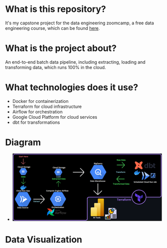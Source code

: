 # What is this repository?
It's my capstone project for the data engineering zoomcamp, a free data engineering course, which can be found [here](https://github.com/DataTalksClub/data-engineering-zoomcamp).
# What is the project about?
An end-to-end batch data pipeline, including extracting, loading and transforming data, which runs 100% in the cloud.
# What technologies does it use?
- Docker for containerization
- Terraform for cloud infrastructure
- Airflow for orchestration
- Google Cloud Platform for cloud services
- dbt for transformations

# Diagram
- ![Diagram](https://github.com/iur-y/DEZoomcamp-Project/blob/main/images/diagram.png?raw=true)

# Data Visualization